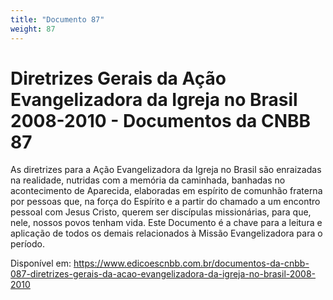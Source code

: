 ```yaml
---
title: "Documento 87"
weight: 87
---
```

# Diretrizes Gerais da Ação Evangelizadora da Igreja no Brasil 2008-2010 - Documentos da CNBB 87

As diretrizes para a Ação Evangelizadora da Igreja no Brasil são enraizadas na realidade, nutridas com a memória da caminhada, banhadas no acontecimento de Aparecida, elaboradas em espírito de comunhão fraterna por pessoas que, na força do Espírito e a partir do chamado a um encontro pessoal com Jesus Cristo, querem ser discípulas missionárias, para que, nele, nossos povos tenham vida. Este Documento é a chave para a leitura e aplicação de todos os demais relacionados à Missão Evangelizadora para o período.

Disponível em: https://www.edicoescnbb.com.br/documentos-da-cnbb-087-diretrizes-gerais-da-acao-evangelizadora-da-igreja-no-brasil-2008-2010

